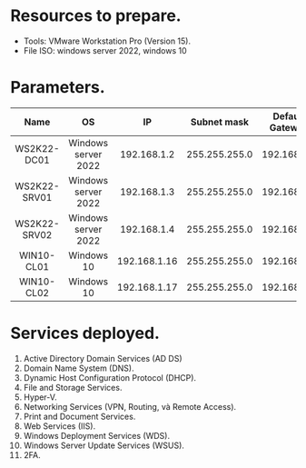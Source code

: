 # Resources to prepare.
- Tools: VMware Workstation Pro (Version 15).
- File ISO: windows server 2022, windows 10

# Parameters.
| Name         | OS                | IP          | Subnet mask   | Default Gateway | DNS Server    |
|:--------------:|:-------------------:|:-------------:|:---------------:|:-----------------:|:---------------:|
| WS2K22-DC01  | Windows server 2022 | 192.168.1.2 | 255.255.255.0 | 192.168.1.1 | 192.168.1.2 |
| WS2K22-SRV01  | Windows server 2022 | 192.168.1.3 | 255.255.255.0 | 192.168.1.1 | 192.168.1.2 |
| WS2K22-SRV02  | Windows server 2022 | 192.168.1.4 | 255.255.255.0 | 192.168.1.1 | 192.168.1.2 |
| WIN10-CL01  | Windows 10 | 192.168.1.16 | 255.255.255.0 | 192.168.1.1 | 192.168.1.2 |
| WIN10-CL02  | Windows 10 | 192.168.1.17 | 255.255.255.0 | 192.168.1.1 | 192.168.1.2 |

# Services deployed.
1. Active Directory Domain Services (AD DS)
2. Domain Name System (DNS).
3. Dynamic Host Configuration Protocol (DHCP).
4. File and Storage Services.
5. Hyper-V.
6. Networking Services (VPN, Routing, và Remote Access).
7. Print and Document Services.
8. Web Services (IIS).
9. Windows Deployment Services (WDS).
10. Windows Server Update Services (WSUS).
11. 2FA.


